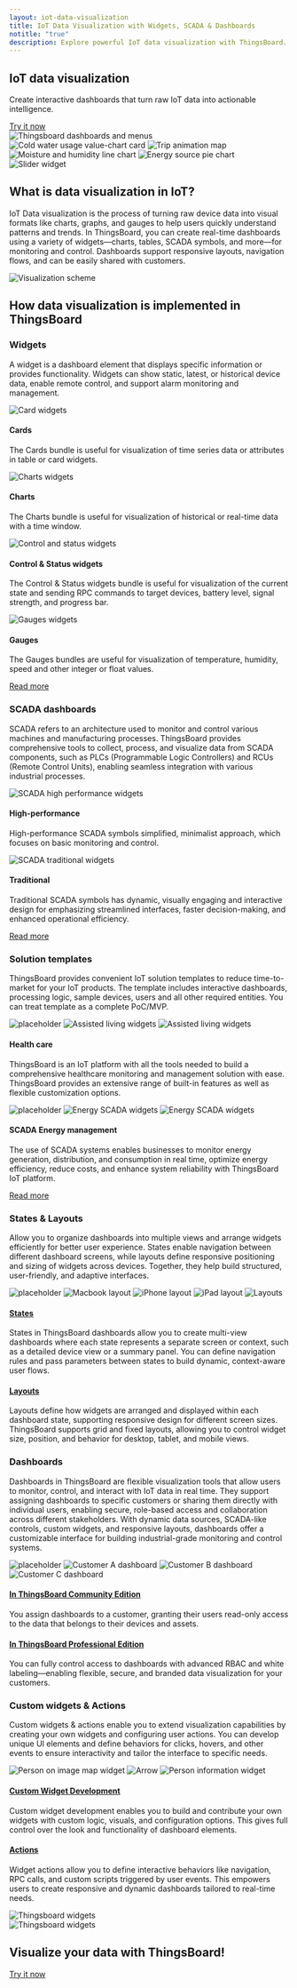 ```yaml
---
layout: iot-data-visualization
title: IoT Data Visualization with Widgets, SCADA & Dashboards
notitle: "true"
description: Explore powerful IoT data visualization with ThingsBoard. Build interactive dashboards using charts, graphs, SCADA widgets, and control elements. Leverage states and responsive layouts for real-time monitoring, enhanced UX, decision-making, and industrial process optimization.
---
```


<div class="visualization-wrapper">
    <section class="visualization-hero">
        <div class="title">
            <h1>IoT data visualization</h1>
            <p>Create interactive dashboards that turn raw IoT data into actionable intelligence.</p>
            <a id="visualization_startFree" target="_blank" href="/installations/" class="button gtm_button">Try it now</a>
        </div>
        <div class="images">
            <div class="circle-bg"></div>
            <img class="visualization-hero-image" alt="Thingsboard dashboards and menus">
            <img src="/images/visualization/cold_water_usage.webp" class="visualization-hero-image-2" alt="Cold water usage value-chart card">
            <img src="/images/visualization/route_history.webp" class="visualization-hero-image-3" alt="Trip animation map">
            <img src="/images/visualization/moisture_himidity.webp" class="visualization-hero-image-4" alt="Moisture and humidity line chart">
            <img src="/images/visualization/energy_sources.webp" class="visualization-hero-image-5" alt="Energy source pie chart">
            <img src="/images/visualization/slider.webp" class="visualization-hero-image-6" alt="Slider widget">
        </div>
    </section>
    <section class="visualization-definition">
        <div class="title">
            <h2>What is data visualization in IoT?</h2>
            <p>IoT Data visualization is the process of turning raw device data into visual formats like charts, graphs, and gauges to help users quickly understand patterns and trends. In ThingsBoard, you can create real-time dashboards using a variety of widgets—charts, tables, SCADA symbols, and more—for monitoring and control. Dashboards support responsive layouts, navigation flows, and can be easily shared with customers.</p>
        </div>
        <img data-src="/images/visualization/visualization-scheme.svg" src="/images/visualization/visualization-scheme.svg" class="svg-animation" alt="Visualization scheme">
    </section>
    <section class="visualization-implementation">
        <h2>How data visualization is implemented in ThingsBoard</h2>
        <div class="block">
            <div class="title">
                <h3>Widgets</h3>
                <p>A widget is a dashboard element that displays specific information or provides functionality. Widgets can show static, latest, or historical device data, enable remote control, and support alarm monitoring and management.</p>
            </div>
            <div class="row">
                <div class="card">
                    <div class="image-container">
                        <img class="svg-animation" data-src="/images/visualization/cards.svg" src="/images/visualization/cards.svg" alt="Card widgets">
                    </div>
                    <div class="content">
                        <h4>Cards</h4>
                        <p>The Cards bundle is useful for visualization of time series data or attributes in table or card widgets.</p>
                    </div>
                </div>
                <div class="card">
                    <div class="image-container">
                        <img class="svg-animation" data-src="/images/visualization/charts.svg" src="/images/visualization/charts.svg" alt="Charts widgets">
                    </div>
                    <div class="content">
                        <h4>Charts</h4>
                        <p>The Charts bundle is useful for visualization of historical or real-time data with a time window.</p>
                    </div>
                </div>
            </div>
            <div class="row">
                <div class="card">
                    <div class="image-container">
                        <img class="svg-animation" data-src="/images/visualization/control.svg" src="/images/visualization/control.svg" alt="Control and status widgets">
                    </div>
                    <div class="content">
                        <h4>Control & Status widgets</h4>
                        <p>The Control & Status widgets bundle is useful for visualization of the current state and sending RPC commands to target devices, battery level, signal strength, and progress bar.</p>
                    </div>
                </div>
                <div class="card">
                    <div class="image-container">
                        <img class="svg-animation" data-src="/images/visualization/gauges.svg" src="/images/visualization/gauges.svg" alt="Gauges widgets">
                    </div>
                    <div class="content">
                        <h4>Gauges</h4>
                        <p>The Gauges bundles are useful for visualization of temperature, humidity, speed and other integer or float values.</p>
                    </div>
                </div>
            </div>
            <div class="block-link">
                <a href="/docs/user-guide/widgets/">Read more <i class="fas fa-chevron-right fa-md"></i></a>
            </div>
        </div>
        <div class="block">
            <div class="title">
                <h3>SCADA dashboards</h3>
                <p>SCADA refers to an architecture used to monitor and control various machines and manufacturing processes. ThingsBoard provides comprehensive tools to collect, process, and visualize data from SCADA components, such as PLCs (Programmable Logic Controllers) and RCUs (Remote Control Units), enabling seamless integration with various industrial processes.</p>
            </div>
            <div class="row">
                <div class="card">
                    <div class="image-container">
                        <img class="svg-animation" data-src="/images/visualization/SCADA-high-perf-section.svg" src="/images/visualization/SCADA-high-perf-section.svg" alt="SCADA high performance widgets">
                    </div>
                    <div class="content">
                        <h4>High-performance</h4>
                        <p>High-performance SCADA symbols simplified, minimalist approach, which focuses on basic monitoring and control.</p>
                    </div>
                </div>
                <div class="card">
                    <div class="image-container">
                        <img class="svg-animation" data-src="/images/visualization/SCADA-traditional-section.svg" src="/images/visualization/SCADA-traditional-section.svg" alt="SCADA traditional widgets">
                    </div>
                    <div class="content">
                        <h4>Traditional</h4>
                        <p>Traditional SCADA symbols has dynamic, visually engaging and interactive design  for emphasizing streamlined interfaces, faster decision-making, and enhanced operational efficiency.</p>
                    </div>
                </div>
            </div>
            <div class="block-link">
                <a href="/docs/user-guide/scada/">Read more <i class="fas fa-chevron-right fa-md"></i></a>
            </div>
        </div>
        <div class="block">
            <div class="title">
                <h3>Solution templates</h3>
                <p>ThingsBoard provides convenient IoT solution templates to reduce time-to-market for your IoT products. The template includes interactive dashboards, processing logic, sample devices, users and all other required entities. You can treat template as a complete PoC/MVP.</p>
            </div>
            <div class="row">
                <div class="card">
                    <div class="image-container solution-template">
                        <img src="/images/visualization/placeholder.png" alt="placeholder">
                        <img class="al1" src="/images/visualization/assisted-living-1.webp" alt="Assisted living widgets">
                        <img class="al2" src="/images/visualization/assisted-living-2.webp" alt="Assisted living widgets">
                    </div>
                    <div class="content">
                        <h4>Health care</h4>
                        <p>ThingsBoard is an IoT platform with all the tools needed to build a comprehensive healthcare monitoring and management solution with ease. ThingsBoard provides an extensive range of built-in features as well as flexible customization options.</p>
                    </div>
                </div>
                <div class="card">
                    <div class="image-container solution-template">
                        <img src="/images/visualization/placeholder.png" alt="placeholder">
                        <img class="d1" src="/images/visualization/energy_1.webp" alt="Energy SCADA widgets">
                        <img class="d2" src="/images/visualization/energy_2.webp" alt="Energy SCADA widgets">
                    </div>
                    <div class="content">
                        <h4>SCADA Energy management</h4>
                        <p>The use of SCADA systems enables businesses to monitor energy generation, distribution, and consumption in real time, optimize energy efficiency, reduce costs, and enhance system reliability with ThingsBoard IoT platform.</p>
                    </div>
                </div>
            </div>
            <div class="block-link">
                <a href="/iot-use-cases/">Read more <i class="fas fa-chevron-right fa-md"></i></a>
            </div>
        </div>
        <div class="block">
            <div class="title">
                <h3>States & Layouts</h3>
                <p>Allow you to organize dashboards into multiple views and arrange widgets efficiently for better user experience. States enable navigation between different dashboard screens, while layouts define responsive positioning and sizing of widgets across devices. Together, they help build structured, user-friendly, and adaptive interfaces.</p>
            </div>
            <div class="row no-margin">
                <div class="card image-only">
                    <div class="image-container layouts no-border">
                        <img src="/images/visualization/placeholder.png" alt="placeholder">
                        <img class="layout1 large" src="/images/visualization/layouts_macbook.webp" alt="Macbook layout">
                        <img class="layout2 large" src="/images/visualization/layouts_iphone.webp" alt="iPhone layout">
                        <img class="layout3 large" src="/images/visualization/layouts_ipad.webp" alt="iPad layout">
                        <img class="layout small" src="/images/visualization/layouts_image.webp" alt="Layouts">
                    </div>
                </div>
            </div>
            <div class="row no-margin">
                <div class="card">
                    <div class="content">
                        <h4><a href="/docs/user-guide/dashboards/#states">States</a></h4>
                        <p>States in ThingsBoard dashboards allow you to create multi-view dashboards where each state represents a separate screen or context, such as a detailed device view or a summary panel. You can define navigation rules and pass parameters between states to build dynamic, context-aware user flows.</p>
                    </div>
                </div>
                <div class="card">
                    <div class="content">
                        <h4><a href="/docs/user-guide/ui/layouts/">Layouts</a></h4>
                        <p>Layouts define how widgets are arranged and displayed within each dashboard state, supporting responsive design for different screen sizes. ThingsBoard supports grid and fixed layouts, allowing you to control widget size, position, and behavior for desktop, tablet, and mobile views.</p>
                    </div>
                </div>
            </div>
        </div>
        <div class="block">
            <div class="title">
                <h3>Dashboards</h3>
                <p>Dashboards in ThingsBoard are flexible visualization tools that allow users to monitor, control, and interact with IoT data in real time. They support assigning dashboards to specific customers or sharing them directly with individual users, enabling secure, role-based access and collaboration across different stakeholders. With dynamic data sources, SCADA-like controls, custom widgets, and responsive layouts, dashboards offer a customizable interface for building industrial-grade monitoring and control systems.</p>
            </div>
            <div class="row no-margin">
                <div class="card image-only">
                    <div class="image-container customers no-border">
                        <img src="/images/visualization/placeholder.png" alt="placeholder">
                        <img class="customerA" src="/images/visualization/customer_a.webp" alt="Customer A dashboard">
                        <img class="customerB" src="/images/visualization/customer_b.webp" alt="Customer B dashboard">
                        <img class="customerC" src="/images/visualization/customer_c.webp" alt="Customer C dashboard">
                    </div>
                </div>
            </div>
            <div class="row no-margin">
                <div class="card">
                    <div class="content">
                        <h4><a href="/docs/getting-started-guides/helloworld/#step-7-assign-device-and-dashboard-to-customer">In ThingsBoard Community Edition</a></h4>
                        <p>You assign dashboards to a customer, granting their users read-only access to the data that belongs to their devices and assets.</p>
                    </div>
                </div>
                <div class="card">
                    <div class="content">
                        <h4><a href="/docs/getting-started-guides/helloworld-pe/#step-7-share-dashboard-with-customers">In ThingsBoard Professional Edition</a></h4>
                        <p>You can fully control access to dashboards with advanced RBAC and white labeling—enabling flexible, secure, and branded data visualization for your customers.</p>
                    </div>
                </div>
            </div>
        </div>
        <div class="block">
            <div class="title">
                <h3>Custom widgets & Actions</h3>
                <p>Custom widgets & actions enable you to extend visualization capabilities by creating your own widgets and configuring user actions. You can develop unique UI elements and define behaviors for clicks, hovers, and other events to ensure interactivity and tailor the interface to specific needs.</p>
            </div>
            <div class="row no-margin">
                <div class="card image-only">
                    <div class="image-container custom no-border">
                        <img class="left" src="/images/visualization/left_img.webp" alt="Person on image map widget">
                        <img class="arrow" src="/images/visualization/arrow.svg" alt="Arrow">
                        <img class="right" src="/images/visualization/guest_info.webp" alt="Person information widget">
                    </div>
                </div>
            </div>
            <div class="row no-margin">
                <div class="card">
                    <div class="content">
                        <h4><a href="/docs/user-guide/contribution/widgets-development/">Custom Widget Development</a></h4>
                        <p>Custom widget development enables you to build and contribute your own widgets with custom logic, visuals, and configuration options. This gives full control over the look and functionality of dashboard elements.</p>
                    </div>
                </div>
                <div class="card">
                    <div class="content">
                        <h4><a href="/docs/user-guide/ui/widget-actions/">Actions</a></h4>
                        <p>Widget actions allow you to define interactive behaviors like navigation, RPC calls, and custom scripts triggered by user events. This empowers users to create responsive and dynamic dashboards tailored to real-time needs.</p>
                    </div>
                </div>
            </div>
        </div>
    </section>
    <section class="widgets">
        <div class="widgets-slide">
            <img src="/images/visualization/widgets_part.webp" alt="Thingsboard widgets">
        </div>
        <div class="widgets-slide">
            <img src="/images/visualization/widgets_part.webp" alt="Thingsboard widgets">
        </div>
    </section>
    <section class="visualize-with-tb">
        <h2>Visualize your data with ThingsBoard!</h2>
        <a id="visualization_startFree" target="_blank" href="/pricing/" class="button gtm_button">Try it now</a>
    </section>
</div>